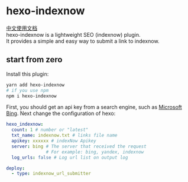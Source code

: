 # hexo-indexnow
[中文使用文档](https://www.kaitaku.xyz/webbuild/hexo/indexnow/) \
hexo-indexnow is a lightweight SEO (indexnow) plugin. \
It provides a simple and easy way to submit a link to indexnow.
## start from zero
Install this plugin:
```bash
yarn add hexo-indexnow
# if you use npm
npm i hexo-indexnow
```
First, you should get an api key from a search engine, such as [Microsoft Bing](https://www.bing.com/indexnow).
Next change the configuration of hexo:
```yaml
hexo_indexnow:
  count: 1 # number or "latest"
  txt_name: indexnow.txt # links file name
  apikey: xxxxxx # indexNow Apikey
  server: bing # The server that received the request
               # For example: bing, yandex, indexnow
  log_urls: false # Log url list on output log

deploy:
  - type: indexnow_url_submitter
```



